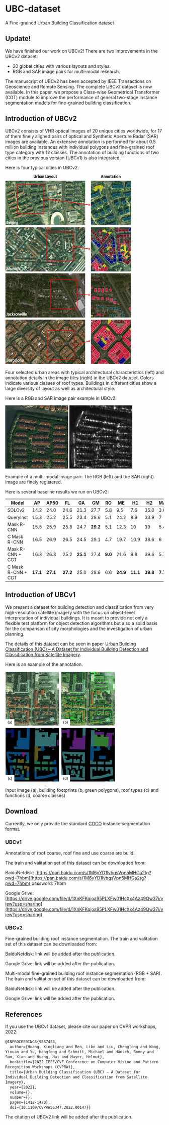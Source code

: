 # UBC-dataset
A Fine-grained Urban Building Classification dataset

## Update!
We have finished our work on UBCv2! There are two improvements in the UBCv2 dataset:
- 20 global cities with various layouts and styles.
- RGB and SAR image pairs for multi-modal research.

The manuscript of UBCv2 has been accepted by IEEE Transactions on Geoscience and Remote Sensing. The complete UBCv2 dataset is now available.
In this paper, we propose a Class-wise Geometrical Transformer (CGT) module to improve the performance of general two-stage instance segmentation models for fine-grained building classification.

## Introduction of UBCv2
UBCv2 consists of VHR optical images of 20 unique cities worldwide, for 17 of them finely aligned pairs of optical and Synthetic Aperture Radar (SAR) images are available. An extensive annotation is performed for about 0.5 million building instances with individual polygons and fine-grained roof type category with 12 classes. The annotation of building functions of two cities in the previous version (UBCv1) is also integrated.

Here is four typical cities in UBCv2.

<img src="./UBCv2_examples.png" width="400" height="600" />

Four selected urban areas with typical architectural characteristics (left) and annotation details in the image tiles (right) in the UBCv2 dataset. Colors indicate various classes of roof types. Buildings in different cities show a large diversity of layout as well as architectural style.

Here is a RGB and SAR image pair example in UBCv2.

<p float="left">
  <img src="./figures/fig_1_version_2.png" width="200" />
  <img src="./figures/fig_2_version_2.png" width="200" /> 
</p>

 Example of a multi-modal image pair: The RGB (left) and the SAR (right) image are finely registered.

Here is several baseline results we run on UBCv2:

Model | AP | AP50 | FL | GA | GM | RO | ME | H1 | H2 | MA | PM | AR | RE | OT
--- | --- | --- | --- | --- | --- | --- | --- | --- | --- | --- | --- | --- | --- | --- 
SOLOv2 | 14.2 | 24.0 | 24.6 | 21.3 | 27.7 | 5.8 | 9.5 | 7.6 | 35.0 | 3.6 | 4.6 | 14.8 | **11.2** | 6.1
QueryInst | 15.3 | 25.2 | 25.5 | 23.4 | 28.6 | 5.1 | 24.2 | 8.9 | 33.9 | 7 | 4.8 | 13.9 | 4.5 | 5.5
Mask R-CNN | 15.5 | 25.9 | 25.8 | 24.7 | **29.2** | 5.1 | 12.3 | 10 | 39 | 5.4 | 5.6 | 16.8 | 5.8 | **7.2**
C Mask R-CNN | 16.5 | 26.9 | 26.5 | 24.5 | 29.1 | 4.7 | 19.7 | 10.9 | 38.6 | 6 | **7** | **18.5** | 6.7 | 6.4
Mask R-CNN + CGT | 16.3 | 26.3 | 25.2 | **25.1** | 27.4 | **9.0** | 21.6 | 9.8 | 39.6 | 5.7 | 5.8 | 17.2 | 3.2 | 6.8
C Mask R-CNN + CGT | **17.1** | **27.1** | **27.2** | 25.0 | 28.6 | 6.6 | **24.9** | **11.1** | **39.8** | **7.7** | 5.8 | 16.4 | 5.7 | 7.2

## Introduction of UBCv1
We present a dataset for building detection and classification from very high-resolution satellite imagery with the focus on object-level interpretation of individual buildings.
It is meant to provide not only a flexible test platform for object detection algorithms but also a solid basis for the comparison of city morphologies and the investigation of urban planning.

The details of this dataset can be seen in paper [Urban Building Classification (UBC) – A Dataset for Individual Building Detection and Classification from Satellite Imagery](https://ieeexplore.ieee.org/document/9857458/).

Here is an example of the annotation.

<img src="./example.png" width="350" height="350" />

Input image (a), building footprints (b, green polygons), roof types (c) and functions (d, coarse classes)

## Download
Currently, we only provide the standard [COCO](https://cocodataset.org/#home) instance segmentation format.

### UBCv1
Annotations of roof coarse, roof fine and use coarse are build. 

The train and valitation set of this dataset can be downloaded from:

BaiduNetdisk: [https://pan.baidu.com/s/1M6yYD1lvbqsVpn5MHGa2tg?pwd=7hbm](https://pan.baidu.com/s/1M6yYD1lvbqsVpn5MHGa2tg?pwd=7hbm) password: 7hbm

Google Grive: [https://drive.google.com/file/d/1XnKFKqjoa95PLXFw01HcXx4Az49Qw37i/view?usp=sharing](https://drive.google.com/file/d/1XnKFKqjoa95PLXFw01HcXx4Az49Qw37i/view?usp=sharing)

### UBCv2
Fine-grained building roof instance segmentation. The train and valitation set of this dataset can be downloaded from:

BaiduNetdisk: link will be added after the publication.

Google Grive: link will be added after the publication.

Multi-modal fine-grained building roof instance segmentation (RGB + SAR). The train and valitation set of this dataset can be downloaded from:

BaiduNetdisk: link will be added after the publication.

Google Grive: link will be added after the publication.

## References
If you use the UBCv1 dataset, please cite our paper on CVPR workshops, 2022:
```
@INPROCEEDINGS{9857458,
  author={Huang, Xingliang and Ren, Libo and Liu, Chenglong and Wang, Yixuan and Yu, Hongfeng and Schmitt, Michael and Hänsch, Ronny and Sun, Xian and Huang, Hai and Mayer, Helmut},
  booktitle={2022 IEEE/CVF Conference on Computer Vision and Pattern Recognition Workshops (CVPRW)}, 
  title={Urban Building Classification (UBC) – A Dataset for Individual Building Detection and Classification from Satellite Imagery}, 
  year={2022},
  volume={},
  number={},
  pages={1412-1420},
  doi={10.1109/CVPRW56347.2022.00147}}
```
The citation of UBCv2 link will be added after the publication.
